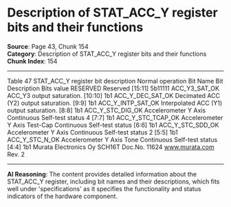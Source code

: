 # Description of STAT_ACC_Y register bits and their functions

**Source**: Page 43, Chunk 154  
**Category**: Description of STAT_ACC_Y register bits and their functions  
**Chunk Index**: 154

---

Table 47 STAT_ACC_Y register bit description
Normal operation
Bit Name Bit Description Bits
value
RESERVED Reserved [15:11] 5b11111
ACC_Y3_SAT_OK ACC_Y3 output saturation. [10:10] 1b1
ACC_Y_DEC_SAT_OK Decimated ACC (Y2) output saturation. [9:9] 1b1
ACC_Y_INTP_SAT_OK Interpolated ACC (Y1) output saturation. [8:8] 1b1
ACC_Y_STC_DIG_OK Accelerometer Y Axis Continuous Self-test status 4 [7:7] 1b1
ACC_Y_STC_TCAP_OK Accelerometer Y Axis Test-Cap Continuous Self-test status [6:6] 1b1
ACC_Y_STC_SDD_OK Accelerometer Y Axis Continuous Self-test status 2 [5:5] 1b1
ACC_Y_STC_N_OK Accelerometer Y Axis Tone Continuous Self-test status [4:4] 1b1
Murata Electronics Oy SCH16T Doc.No. 11624
www.murata.com Rev. 2

---

**AI Reasoning**: The content provides detailed information about the STAT_ACC_Y register, including bit names and their descriptions, which fits well under 'specifications' as it specifies the functionality and status indicators of the hardware component.
